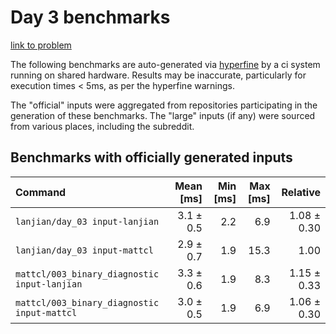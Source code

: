 # Day 3 benchmarks

[link to problem](http://adventofcode.com/2021/day/3)

The following benchmarks are auto-generated via [hyperfine](https://github.com/sharkdp/hyperfine) by a ci system running on shared hardware. Results may be inaccurate, particularly for execution times < 5ms, as per the hyperfine warnings.

The "official" inputs were aggregated from repositories participating in the generation of these benchmarks. The "large" inputs (if any) were sourced from various places, including the subreddit.

## Benchmarks with officially generated inputs
| Command | Mean [ms] | Min [ms] | Max [ms] | Relative |
|:---|---:|---:|---:|---:|
| `lanjian/day_03 input-lanjian` | 3.1 ± 0.5 | 2.2 | 6.9 | 1.08 ± 0.30 |
| `lanjian/day_03 input-mattcl` | 2.9 ± 0.7 | 1.9 | 15.3 | 1.00 |
| `mattcl/003_binary_diagnostic input-lanjian` | 3.3 ± 0.6 | 1.9 | 8.3 | 1.15 ± 0.33 |
| `mattcl/003_binary_diagnostic input-mattcl` | 3.0 ± 0.5 | 1.9 | 6.9 | 1.06 ± 0.30 |
